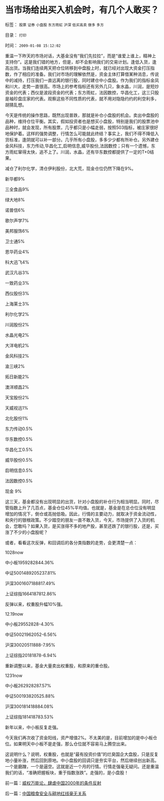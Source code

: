 # 当市场给出买入机会时，有几个人敢买？

标签： `股票` `证券` `小盘股` `东方雨虹` `沪深` `低买高卖` `做多` `多方` 

目录： `打印`

时间： `2009-01-08 15:12:02`

重温一下昨天的市场对话，大基金没有“我们先拉拉”，而是“谁爱上谁上，精神上支持你”。这是我们错的地方，但是，却不会影响我们的交易计划。逢低入货，逢高出货。当我们连续两天把仓位转移到中盘股上时，就已经对出现大资金打压指数，作了相应的准备。我们对市场的理解依然是，资金主体打算借某种消息，传说中的减持，打压我们一直远离的银行股，同时建仓中小盘股。作为我们的指标金凤和川大，走势一直很高。市场上的参考指标还有另外几只，象水晶，川润，是短炒资金的代表；西仪是波段资金的代表；东方雨虹，法因数控，华昌化工，这三只股是袖珍盘庄家的代表。观察这些不同性质的代表，就不用对隐隐约约的利空利多，胡猜乱想。

今天是传统的操作思路，既然出现普跌，那就是补仓小盘股的机会。卖出中盘股的品种，维持仓位平衡。其实，假如投资者也是想买小盘股，特别是我们的股票池中品种时，就会发现，所有股票，几乎都只是小幅走弱，按照503指标，被庄家很好地保护着。这样的强势调整，行情怎么可能就此终结？事实上，我们不得不降低入货标准，逢阴就可以补一部分。几乎所有小盘股，多多少少都有所补仓。另外建仓金风科技，东力传动,华昌化工,启明信息,威华股份,法因数控；只有一个遗憾，东方雨虹窜得太快，追不上了。川润，水晶，还有华东数控都提供了一定的T+0结果。

减仓了利尔化学，清仓伊利股份，北大荒，现金仓位仍然下降在9%。

新华都9%

三全食品9%

绿大地8%

诺普信6%

歌尔声学7%

美邦服饰6%

卫士通5%

恩华药业4%

科大迅飞4%

武汉凡谷3%

一致药业3%

西仪股份3%

上海莱士3%

利尔化学2%

川润股份2%

水晶光电2%

大洋电机2%

金风科技2%

渝三峡2%

拓日新能2%

澳洋顺昌2%

天宝股份2%

天威视迅1%

北化股份1%

东力传动0.5%

华东数控0.5%

华昌化工0.5%

威华股份0.5%

启明信息0.5%

法因数控0.5%

现金 9%

这三天，基金都没有出现明显的出货，针对小盘股的补仓行为相当明显。同时，尽管指数上升了几百点，基金仓位45%平均值。也就是，基金是在总仓位没有明显增加的情况下，倒仓或高抛低吸。因此，行情的主要动力，就取决于资金流动性，和央行的银根政策。不少踏空的朋友一直不敢入货，今天，市场提供了入货的机会，您敢吗？如果入货，是买涨得不多的地产股，甚至还跌了的银行股，还是，买涨了不少的小盘股呢？

或者，看看这次反弹，和回调后的各分类指数的走势，会更清楚一点：

1028now

中小板1959282844.36%

中证5001489205237.81%

沪深3001607188817.49%

上证综指1664187812.86%

反弹以来，权重股升幅10%强。

12.19now

中小板29552828-4.30%

中证50021962052-6.56%

沪深30020511888-7.95%

上证综指20181878-6.94%

重新调整以来，基金大量卖出权重股，和原来的重仓股。

1231now

中小板262928287.57%

中证500193820525.88%

沪深300181418884.08%

上证综指181418783.53%

新年以来，中小板反复走强。

今天我们再次收了资金阳线，资产增值2%。不太美的是，目前增加的是中小板仓位。如果明天中小板不是走强，那么仓位就不容易马上腾空出来。

这说明什么？说明，权重股，也就是“最有投资价值”的烂臭国企大盘股，只是反复地小量补涨，然后回到原地。中小盘股的回调只是夯实平台，然后继续创出新高。一个是磨蹭，一个是逼空。这就是近一个月的行情。行情走强毫无疑问。还是重温我们的话，“准确把握板块，重于指数涨跌”。走强的，是小盘股！



前一篇：[威权万能论，肆虐中国2000年的条件反射](../../../2009/1/7/威权万能论，肆虐中国2000年的条件反射.md)

后一篇：[中国粮食安全与耕地红线毫无关系](../../../2009/1/8/中国粮食安全与耕地红线毫无关系.md)